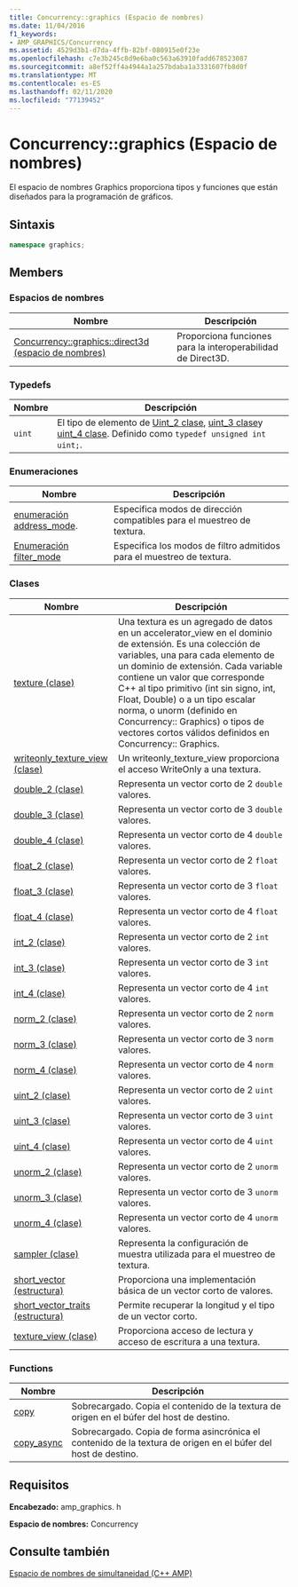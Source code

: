 ```yaml
---
title: Concurrency::graphics (Espacio de nombres)
ms.date: 11/04/2016
f1_keywords:
- AMP_GRAPHICS/Concurrency
ms.assetid: 4529d3b1-d7da-4ffb-82bf-080915e0f23e
ms.openlocfilehash: c7e3b245c8d9e6ba0c563a63910fadd678523087
ms.sourcegitcommit: a8ef52ff4a4944a1a257bdaba1a3331607fb8d0f
ms.translationtype: MT
ms.contentlocale: es-ES
ms.lasthandoff: 02/11/2020
ms.locfileid: "77139452"
---
```

# <a name="concurrencygraphics-namespace"></a>Concurrency::graphics (Espacio de nombres)

El espacio de nombres Graphics proporciona tipos y funciones que están diseñados para la programación de gráficos.

## <a name="syntax"></a>Sintaxis

```cpp
namespace graphics;
```

## <a name="members"></a>Members

### <a name="namespaces"></a>Espacios de nombres

|Nombre|Descripción|
|----------|-----------------|
|[Concurrency::graphics::direct3d (espacio de nombres)](concurrency-graphics-direct3d-namespace.md)|Proporciona funciones para la interoperabilidad de Direct3D.|

### <a name="typedefs"></a>Typedefs

|Nombre|Descripción|
|----------|-----------------|
|`uint`|El tipo de elemento de [Uint_2 clase](uint-2-class.md), [uint_3 clase](uint-3-class.md)y [uint_4 clase](uint-4-class.md). Definido como `typedef unsigned int uint;`.|

### <a name="enumerations"></a>Enumeraciones

|Nombre|Descripción|
|----------|-----------------|
|[enumeración address_mode](concurrency-graphics-namespace-enums.md#address_mode).|Especifica modos de dirección compatibles para el muestreo de textura.|
|[Enumeración filter_mode](concurrency-graphics-namespace-enums.md#filter_mode)|Especifica los modos de filtro admitidos para el muestreo de textura.|

### <a name="classes"></a>Clases

|Nombre|Descripción|
|----------|-----------------|
|[texture (clase)](texture-class.md)|Una textura es un agregado de datos en un accelerator_view en el dominio de extensión. Es una colección de variables, una para cada elemento de un dominio de extensión. Cada variable contiene un valor que corresponde C++ al tipo primitivo (int sin signo, int, Float, Double) o a un tipo escalar norma, o unorm (definido en Concurrency:: Graphics) o tipos de vectores cortos válidos definidos en Concurrency:: Graphics.|
|[writeonly_texture_view (clase)](writeonly-texture-view-class.md)|Un writeonly_texture_view proporciona el acceso WriteOnly a una textura.|
|[double_2 (clase)](double-2-class.md)|Representa un vector corto de 2 `double` valores.|
|[double_3 (clase)](double-3-class.md)|Representa un vector corto de 3 `double` valores.|
|[double_4 (clase)](double-4-class.md)|Representa un vector corto de 4 `double` valores.|
|[float_2 (clase)](float-2-class.md)|Representa un vector corto de 2 `float` valores.|
|[float_3 (clase)](float-3-class.md)|Representa un vector corto de 3 `float` valores.|
|[float_4 (clase)](float-4-class.md)|Representa un vector corto de 4 `float` valores.|
|[int_2 (clase)](int-2-class.md)|Representa un vector corto de 2 `int` valores.|
|[int_3 (clase)](int-3-class.md)|Representa un vector corto de 3 `int` valores.|
|[int_4 (clase)](int-4-class.md)|Representa un vector corto de 4 `int` valores.|
|[norm_2 (clase)](norm-2-class.md)|Representa un vector corto de 2 `norm` valores.|
|[norm_3 (clase)](norm-3-class.md)|Representa un vector corto de 3 `norm` valores.|
|[norm_4 (clase)](norm-4-class.md)|Representa un vector corto de 4 `norm` valores.|
|[uint_2 (clase)](uint-2-class.md)|Representa un vector corto de 2 `uint` valores.|
|[uint_3 (clase)](uint-3-class.md)|Representa un vector corto de 3 `uint` valores.|
|[uint_4 (clase)](uint-4-class.md)|Representa un vector corto de 4 `uint` valores.|
|[unorm_2 (clase)](unorm-2-class.md)|Representa un vector corto de 2 `unorm` valores.|
|[unorm_3 (clase)](unorm-3-class.md)|Representa un vector corto de 3 `unorm` valores.|
|[unorm_4 (clase)](unorm-4-class.md)|Representa un vector corto de 4 `unorm` valores.|
|[sampler (clase)](sampler-class.md)|Representa la configuración de muestra utilizada para el muestreo de textura.|
|[short_vector (estructura)](short-vector-structure.md)|Proporciona una implementación básica de un vector corto de valores.|
|[short_vector_traits (estructura)](short-vector-traits-structure.md)|Permite recuperar la longitud y el tipo de un vector corto.|
|[texture_view (clase)](texture-view-class.md)|Proporciona acceso de lectura y acceso de escritura a una textura.|

### <a name="functions"></a>Functions

|Nombre|Descripción|
|----------|-----------------|
|[copy](concurrency-graphics-namespace-functions.md#copy)|Sobrecargado. Copia el contenido de la textura de origen en el búfer del host de destino.|
|[copy_async](concurrency-graphics-namespace-functions.md#copy_async)|Sobrecargado. Copia de forma asincrónica el contenido de la textura de origen en el búfer del host de destino.|

## <a name="requirements"></a>Requisitos

**Encabezado:** amp_graphics. h

**Espacio de nombres:** Concurrency

## <a name="see-also"></a>Consulte también

[Espacio de nombres de simultaneidad (C++ AMP)](concurrency-namespace-cpp-amp.md)
